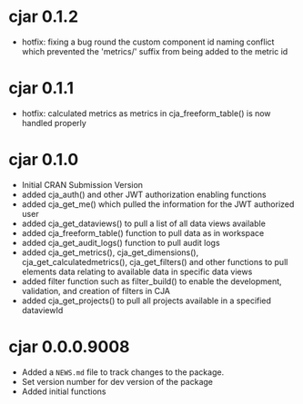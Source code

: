 # cjar 0.1.2

* hotfix: fixing a bug round the custom component id naming conflict which prevented the 
'metrics/' suffix from being added to the metric id

# cjar 0.1.1

* hotfix: calculated metrics as metrics in cja_freeform_table() is now handled  properly

# cjar 0.1.0

* Initial CRAN Submission Version
* added cja_auth() and other JWT authorization enabling functions
* added cja_get_me() which pulled the information for the JWT authorized user
* added cja_get_dataviews() to pull a list of all data views available
* added cja_freeform_table() function to pull data as in workspace
* added cja_get_audit_logs() function to pull audit logs
* added cja_get_metrics(), cja_get_dimensions(), cja_get_calculatedmetrics(), cja_get_filters() and other functions to pull elements data relating to available data in specific data views
* added filter function such as filter_build() to enable the development, validation, and creation of filters in CJA
* added cja_get_projects() to pull all projects available in a specified dataviewId

# cjar 0.0.0.9008

* Added a `NEWS.md` file to track changes to the package.
* Set version number for dev version of the package
* Added initial functions
